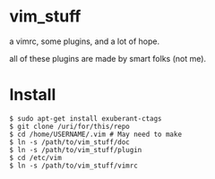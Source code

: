 vim\_stuff
=========

a vimrc, some plugins, and a lot of hope.

all of these plugins are made by smart folks (not me).

# Install

    $ sudo apt-get install exuberant-ctags
    $ git clone /uri/for/this/repo
    $ cd /home/USERNAME/.vim # May need to make
    $ ln -s /path/to/vim_stuff/doc
    $ ln -s /path/to/vim_stuff/plugin
    $ cd /etc/vim
    $ ln -s /path/to/vim_stuff/vimrc
